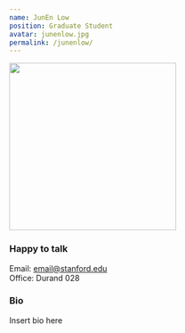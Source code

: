 ```yaml
---
name: JunEn Low
position: Graduate Student
avatar: junenlow.jpg
permalink: /junenlow/
---
```


<img width="300" src="{{site.url}}/images/people/{{page.avatar}}" data-action="zoom">

### Happy to talk
Email: email@stanford.edu
<br>
Office: Durand 028


### Bio
Insert bio here